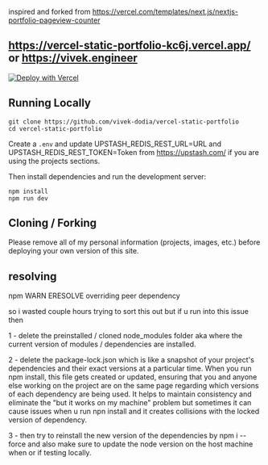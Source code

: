 inspired and forked from https://vercel.com/templates/next.js/nextjs-portfolio-pageview-counter 

## https://vercel-static-portfolio-kc6j.vercel.app/ or https://vivek.engineer

[![Deploy with Vercel](https://vercel.com/button)](https://vercel.com/new/upstash/clone?demo-title=Next.js%20Portfolio%20with%20Pageview%20Counter&demo-description=Portfolio%20site%20with%20pageview%20counter%2C%20built%20with%20Next.js%2013%20App%20Router%2C%20Contentlayer%2C%20and%20Upstash%20Redis.&demo-url=https%3A%2F%2Fchronark.com%2F&demo-image=%2F%2Fimages.ctfassets.net%2Fe5382hct74si%2F1DA8n5a6WaP9p1FXf9LmUY%2Fc6264fa2732355787bf657df92dda8a1%2FCleanShot_2023-04-17_at_14.17.37.png&project-name=Next.js%20Portfolio%20with%20Pageview%20Counter&repository-name=nextjs-portfolio-pageview-counter&repository-url=https%3A%2F%2Fgithub.com%2Fchronark%2Fchronark.com&from=templates&integration-ids=oac_V3R1GIpkoJorr6fqyiwdhl17)

## Running Locally

```sh-session
git clone https://github.com/vivek-dodia/vercel-static-portfolio
cd vercel-static-portfolio
```

Create a `.env` and update UPSTASH_REDIS_REST_URL=URL and UPSTASH_REDIS_REST_TOKEN=Token from https://upstash.com/ if you are using the projects sections.

Then install dependencies and run the development server:
```sh-session
npm install
npm run dev
```

## Cloning / Forking

Please remove all of my personal information (projects, images, etc.) before deploying your own version of this site.

## resolving 

npm WARN ERESOLVE overriding peer dependency

so i wasted couple hours trying to sort this out but if u run into this issue then 

1 - delete the preinstalled / cloned node_modules folder aka where the current version of modules / dependencies are installed.

2 - delete the package-lock.json which is like a snapshot of your project's dependencies and their exact versions at a particular time. When you run npm install, this file gets created or updated, ensuring that you and anyone else working on the project are on the same page regarding which versions of each dependency are being used. It helps to maintain consistency and eliminate the "but it works on my machine" problem but sometimes it can cause issues when u run npn install and it creates collisions with the locked version of dependency. 

3 - then try to reinstall the new version of the dependencies by npm i --force and also make sure to update the node version on the host machine when or if testing locally.